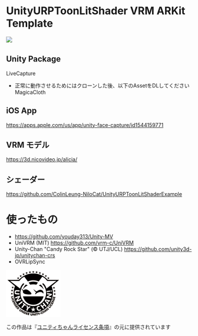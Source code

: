 # UnityURPToonLitShader VRM ARKit Template

<a href="https://ibkr.com/referral/zhenwei375"><img src="https://github.com/aizwellenstan/UnityLiveStageURPTemplate/blob/master/MagicaCloth.gif" width="400"/></a>

## Unity Package
LiveCapture

* 正常に動作させるためにはクローンした後、以下のAssetをDLしてください
    MagicaCloth

## iOS App
https://apps.apple.com/us/app/unity-face-capture/id1544159771

## VRM モデル
https://3d.nicovideo.jp/alicia/

## シェーダー
https://github.com/ColinLeung-NiloCat/UnityURPToonLitShaderExample

# 使ったもの
- https://github.com/youday313/Unity-MV
- UniVRM (MIT) https://github.com/vrm-c/UniVRM
- Unity-Chan "Candy Rock Star" (© UTJ/UCL) https://github.com/unity3d-jp/unitychan-crs
- OVRLipSync

<img src="UCL2.0/License Logo/Others/png/Light_Frame.png" alt="UCL2.0">

この作品は『[ユニティちゃんライセンス条項](http://unity-chan.com/contents/license_jp/)』の元に提供されています
